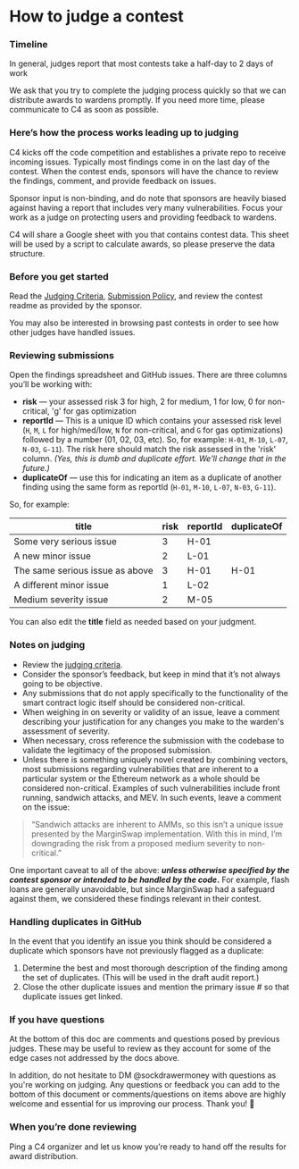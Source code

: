 # How to judge a contest

### Timeline

In general, judges report that most contests take a half-day to 2 days of work&#x20;

We ask that you try to complete the judging process quickly so that we can distribute awards to wardens promptly. If you need more time, please communicate to C4 as soon as possible.

### Here’s how the process works leading up to judging

C4 kicks off the code competition and establishes a private repo to receive incoming issues. Typically most findings come in on the last day of the contest. When the contest ends, sponsors will have the chance to review the findings, comment, and provide feedback on issues.

Sponsor input is non-binding, and do note that sponsors are heavily biased against having a report that includes very many vulnerabilities. Focus your work as a judge on protecting users and providing feedback to wardens.

C4 will share a Google sheet with you that contains contest data. This sheet will be used by a script to calculate awards, so please preserve the data structure.

### Before you get started

Read the [Judging Criteria](../wardens/judging-criteria.md), [Submission Policy](../wardens/submission-policy.md), and review the contest readme as provided by the sponsor.

You may also be interested in browsing past contests in order to see how other judges have handled issues.

### Reviewing submissions

Open the findings spreadsheet and GitHub issues. There are three columns you’ll be working with:

* **risk** — your assessed risk 3 for high, 2 for medium, 1 for low, 0 for non-critical, 'g' for gas optimization
* **reportId** — This is a unique ID which contains your assessed risk level (`H`, `M`, `L` for high/med/low, `N` for non-critical, and `G` for gas optimizations) followed by a number (01, 02, 03, etc). So, for example: `H-01`, `M-10`, `L-07`, `N-03`, `G-11`). The risk here should match the risk assessed in the 'risk' column. _(Yes, this is dumb and duplicate effort. We'll change that in the future.)_
* **duplicateOf** — use this for indicating an item as a duplicate of another finding using the same form as reportId (`H-01`, `M-10`, `L-07`, `N-03`, `G-11`).

So, for example:

| title                            | risk | reportId | duplicateOf |
| -------------------------------- | ---- | -------- | ----------- |
| Some very serious issue          | 3    | H-01     |             |
| A new minor issue                | 2    | L-01     |             |
| The same serious issue as above  | 3    | H-01     | H-01        |
| A different minor issue          | 1    | L-02     |             |
| Medium severity issue            | 2    | M-05     |             |

You can also edit the **title** field as needed based on your judgment.

### Notes on judging

* Review the [judging criteria](https://code4rena.com/judging-criteria/).
* Consider the sponsor’s feedback, but keep in mind that it’s not always going to be objective.
* Any submissions that do not apply specifically to the functionality of the smart contract logic itself should be considered non-critical.
* When weighing in on severity or validity of an issue, leave a comment describing your justification for any changes you make to the warden's assessment of severity.
* When necessary, cross reference the submission with the codebase to validate the legitimacy of the proposed submission.
* Unless there is something uniquely novel created by combining vectors, most submissions regarding vulnerabilities that are inherent to a particular system or the Ethereum network as a whole should be considered non-critical. Examples of such vulnerabilities include front running, sandwich attacks, and MEV. In such events, leave a comment on the issue:

> “Sandwich attacks are inherent to AMMs, so this isn’t a unique issue presented by the MarginSwap implementation. With this in mind, I’m downgrading the risk from a proposed medium severity to non-critical.”

One important caveat to all of the above: _**unless otherwise specified by the contest sponsor or intended to be handled by the code**_**.** For example, flash loans are generally unavoidable, but since MarginSwap had a safeguard against them, we considered these findings relevant in their contest.

### Handling duplicates in GitHub

In the event that you identify an issue you think should be considered a duplicate which sponsors have not previously flagged as a duplicate:

1. Determine the best and most thorough description of the finding among the set of duplicates. (This will be used in the draft audit report.)
2. Close the other duplicate issues and mention the primary issue # so that duplicate issues get linked.

### If you have questions

At the bottom of this doc are comments and questions posed by previous judges. These may be useful to review as they account for some of the edge cases not addressed by the docs above.

In addition, do not hesitate to DM @sockdrawermoney with questions as you're working on judging. Any questions or feedback you can add to the bottom of this document or comments/questions on items above are highly welcome and essential for us improving our process. Thank you! 🙏

### When you’re done reviewing

Ping a C4 organizer and let us know you’re ready to hand off the results for award distribution.
